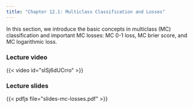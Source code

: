 ```yaml
---
title: "Chapter 12.1: Multiclass Classification and Losses"
---
```

In this section, we introduce the basic concepts in multiclass (MC) classification and important MC losses: MC 0-1 loss, MC brier score, and MC logarithmic loss. 

<!--more-->

### Lecture video

{{< video id="sISj6dUCrro" >}}

### Lecture slides

{{< pdfjs file="slides-mc-losses.pdf" >}}
